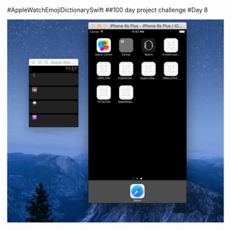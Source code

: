 #AppleWatchEmojiDictionarySwift
##100 day project challenge
#Day 8



![screenshot](https://github.com/kennybatista/AppleWatchEmojiDictionary/blob/master/screenshot.png)
